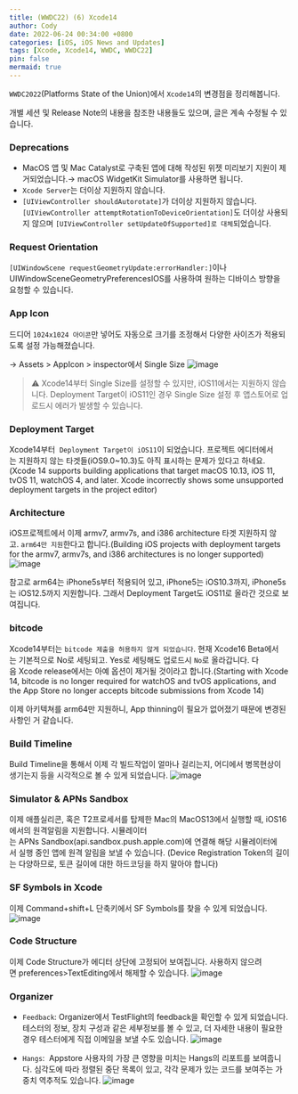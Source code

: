 ```yaml
---
title: (WWDC22) (6) Xcode14
author: Cody
date: 2022-06-24 00:34:00 +0800
categories: [iOS, iOS News and Updates]
tags: [Xcode, Xcode14, WWDC, WWDC22]
pin: false
mermaid: true
---
```

`WWDC2022`(Platforms State of the Union)에서 `Xcode14`의 변경점을 정리해봅니다.

개별 세션 및 Release Note의 내용을 참조한 내용들도 있으며, 글은 계속 수정될 수 있습니다.

### Deprecations

- MacOS 앱 및 Mac Catalyst로 구축된 앱에 대해 작성된 위젯 미리보기 지원이 제거되었습니다.→ macOS WidgetKit Simulator를 사용하면 됩니다.
- `Xcode Server`는 더이상 지원하지 않습니다.
- `[UIViewController shouldAutorotate]`가 더이상 지원하지 않습니다. `[UIViewController attemptRotationToDeviceOrientation]`도 더이상 사용되지 않으며 `[UIViewController setUpdateOfSupported]로 대체`되었습니다.

### Request Orientation
`[UIWindowScene requestGeometryUpdate:errorHandler:]`이나 UIWindowSceneGeometryPreferencesIOS를 사용하여 원하는 디바이스 방향을 요청할 수 있습니다.

### App Icon
드디어 `1024x1024 아이콘`만 넣어도 자동으로 크기를 조정해서 다양한 사이즈가 적용되도록 설정 가능해졌습니다.

→ Assets > AppIcon > inspector에서 Single Size
![image](https://github.com/swiftycody/swiftycody.github.io/assets/9062513/6c4a7585-e4dd-4b5a-94c1-3e823c2eaf83)

> ⚠️ Xcode14부터 Single Size를 설정할 수 있지만, iOS11에서는 지원하지 않습니다. Deployment Target이 iOS11인 경우 Single Size 설정 후 앱스토어로 업로드시 에러가 발생할 수 있습니다.

### Deployment Target
Xcode14부터  `Deployment Target이 iOS11`이 되었습니다. 프로젝트 에디터에서는 지원하지 않는 타겟들(iOS9.0~10.3)도 아직 표시하는 문제가 있다고 하네요.(Xcode 14 supports building applications that target macOS 10.13, iOS 11, tvOS 11, watchOS 4, and later. Xcode incorrectly shows some unsupported deployment targets in the project editor)

### Architecture
iOS프로젝트에서 이제 armv7, armv7s, and i386 architecture 타겟 지원하지 않고. `arm64만 지원`한다고 합니다.(Building iOS projects with deployment targets for the armv7, armv7s, and i386 architectures is no longer supported)
![image](https://github.com/swiftycody/swiftycody.github.io/assets/9062513/8c82dbe2-588e-4310-a6d5-6bf34c9a5253)

참고로 arm64는 iPhone5s부터 적용되어 있고, iPhone5는 iOS10.3까지, iPhone5s는 iOS12.5까지 지원합니다. 그래서 Deployment Target도 iOS11로 올라간 것으로 보여집니다.

### bitcode
Xcode14부터는 `bitcode 제출을 허용하지 않게 되었습니다`. 현재 Xcode16 Beta에서는 기본적으로 No로 세팅되고. Yes로 세팅해도 업로드시 `No`로 올라갑니다. 다음 Xcode release에서는 아예 옵션이 제거될 것이라고 합니다.(Starting with Xcode 14, bitcode is no longer required for watchOS and tvOS applications, and the App Store no longer accepts bitcode submissions from Xcode 14)

이제 아키텍쳐를 arm64만 지원하니, App thinning이 필요가 없어졌기 때문에 변경된 사항인 거 같습니다.

### Build Timeline

Build Timeline을 통해서 이제 각 빌드작업이 얼마나 걸리는지, 어디에서 병목현상이 생기는지 등을 시각적으로 볼 수 있게 되었습니다.
![image](https://github.com/swiftycody/swiftycody.github.io/assets/9062513/f4ea3104-e074-43f1-ad43-118c9e4221c5)

### Simulator & APNs Sandbox

이제 애플실리콘, 혹은 T2프로세서를 탑제한 Mac의 MacOS13에서 실행할 때, iOS16에서의 원격알림을 지원합니다. 시뮬레이터는 APNs Sandbox(api.sandbox.push.apple.com)에 연결해 해당 시뮬레이터에서 실행 중인 앱에 원격 알림을 보낼 수 있습니다. (Device Registration Token의 길이는 다양하므로, 토큰 길이에 대한 하드코딩을 하지 말아야 합니다)

### SF Symbols in Xcode

이제 Command+shift+L 단축키에서 SF Symbols를 찾을 수 있게 되었습니다.
![image](https://github.com/swiftycody/swiftycody.github.io/assets/9062513/9be237f9-08e5-41fb-9a61-4f9f434f815e)

### Code Structure

이제 Code Structure가 에디터 상단에 고정되어 보여집니다. 사용하지 않으려면 preferences>TextEditing에서 해제할 수 있습니다.
![image](https://github.com/swiftycody/swiftycody.github.io/assets/9062513/2429245f-ed0e-41f5-a25d-014868345fc0)

### Organizer

- `Feedback`: Organizer에서 TestFlight의 feedback을 확인할 수 있게 되었습니다. 테스터의 정보, 장치 구성과 같은 세부정보를 볼 수 있고, 더 자세한 내용이 필요한 경우 테스터에게 직접 이메일을 보낼 수도 있습니다.
![image](https://github.com/swiftycody/swiftycody.github.io/assets/9062513/d0fe5df3-0ef4-441f-a6d7-4f02f5604833)

- `Hangs`:  Appstore 사용자의 가장 큰 영향을 미치는 Hangs의 리포트를 보여줍니다. 심각도에 따라 정렬된 중단 목록이 있고, 각각 문제가 있는 코드를 보여주는 가중치 역추적도 있습니다.
![image](https://github.com/swiftycody/swiftycody.github.io/assets/9062513/03852b2f-2ec4-4a42-a610-dd17c9898b80)